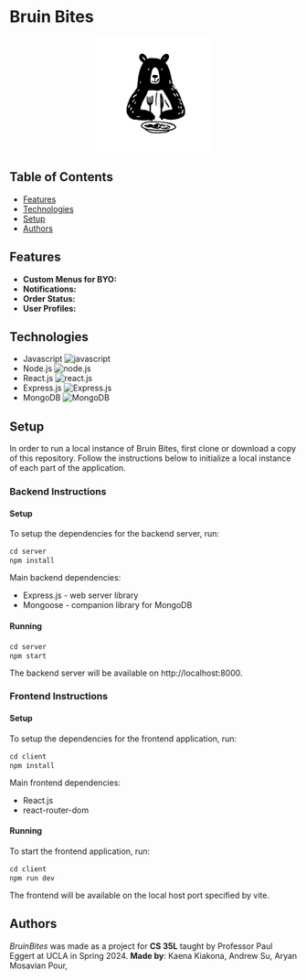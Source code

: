 # Bruin Bites

<div style="text-align: center;">
    <img src="client/public/bruinbiteslogo.jpg" alt="Bruin Bites Logo" width="200px">
</div>

## Table of Contents
- [Features](https://github.com/andxsu/CS_35L_24S/#features)
- [Technologies](https://github.com/andxsu/CS_35L_24S/#technologies)
- [Setup](https://github.com/andxsu/CS_35L_24S/#setup)
- [Authors](https://github.com/andxsu/CS_35L_24S/#authors)

## Features
- **Custom Menus for BYO:** 
- **Notifications:** 
- **Order Status:** 
- **User Profiles:** 

## Technologies
 - Javascript <img src="https://seeklogo.com/images/J/javascript-logo-8892AEFCAC-seeklogo.com.png" alt="javascript" width="30px">
 - Node.js <img src="https://seeklogo.com/images/N/nodejs-logo-FBE122E377-seeklogo.com.png" alt="node.js" width="30px">
 - React.js <img src="https://cdn4.iconfinder.com/data/icons/logos-3/600/React.js_logo-512.png" alt="react.js" width="30px">
 - Express.js <img src="https://www.sohamkamani.com/static/65137ed3c844d05124dcfdab28263c21/38cea/express-routing-logo.png" alt="Express.js" height="30px">
 - MongoDB <img src="https://upload.wikimedia.org/wikipedia/commons/thumb/e/eb/MongoDB_Logo.png/1598px-MongoDB_Logo.png?20180423174357" alt="MongoDB" height="30px">

## Setup
In order to run a local instance of Bruin Bites, first clone or download a copy of this repository. Follow the instructions below to initialize a local instance of each part of the application.

### Backend Instructions
#### Setup
To setup the dependencies for the backend server, run:
```
cd server
npm install
```

Main backend dependencies:
- Express.js - web server library
- Mongoose - companion library for MongoDB

#### Running
```
cd server
npm start
```
The backend server will be available on http://localhost:8000. 

### Frontend Instructions
#### Setup
To setup the dependencies for the frontend application, run:
```
cd client
npm install
```

Main frontend dependencies:
- React.js
- react-router-dom 

#### Running
To start the frontend application, run:
```
cd client
npm run dev 
```
The frontend will be available on the local host port specified by vite.

## Authors
_BruinBites_ was made as a project for **CS 35L** taught by Professor Paul Eggert at UCLA in Spring 2024. **Made by**: Kaena Kiakona, Andrew Su, Aryan Mosavian Pour, 
